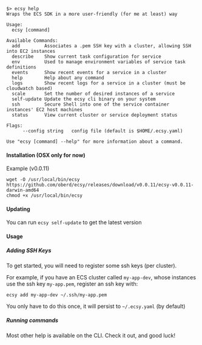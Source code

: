 ```
$> ecsy help
Wraps the ECS SDK in a more user-friendly (for me at least) way

Usage:
  ecsy [command]

Available Commands:
  add         Associates a .pem SSH key with a cluster, allowing SSH into EC2 instances
  describe    Show current task configuration for service
  env         Used to manage environment variables of service task definitions
  events      Show recent events for a service in a cluster
  help        Help about any command
  logs        Show recent logs for a service in a cluster (must be cloudwatch based)
  scale       Set the number of desired instances of a service
  self-update Update the ecsy cli binary on your system
  ssh         Secure Shell into one of the service container instances' EC2 host machines
  status      View current cluster or service deployment status

Flags:
      --config string   config file (default is $HOME/.ecsy.yaml)

Use "ecsy [command] --help" for more information about a command.
```

#### Installation (OSX only for now)

Example (v0.0.11)

```
wget -O /usr/local/bin/ecsy https://github.com/oberd/ecsy/releases/download/v0.0.11/ecsy-v0.0.11-darwin-amd64
chmod +x /usr/local/bin/ecsy
```

#### Updating

You can run `ecsy self-update` to get the latest version

#### Usage

##### Adding SSH Keys

To get started, you will need to register some ssh keys (per cluster).

For example, if you have an ECS cluster called `my-app-dev`, whose instances
use the ssh key `my-app.pem`, register an ssh key with:

```
ecsy add my-app-dev ~/.ssh/my-app.pem
```

You only have to do this once, it will persist to `~/.ecsy.yaml` (by default)

##### Running commands

Most other help is available on the CLI.  Check it out, and good luck!
